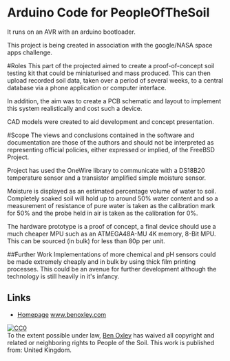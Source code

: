 # Arduino Code for PeopleOfTheSoil

It runs on an AVR with an arduino bootloader.

This project is being created in association with the google/NASA space apps challenge. 

#Roles
This part of the projected aimed to create a proof-of-concept soil testing kit that
could be miniaturised and mass produced. This can then upload recorded soil data, 
taken over a period of several weeks, to a central database via a phone application
or computer interface.

In addition, the aim was to create a PCB schematic and layout to implement this system
realistically and cost such a device.

CAD models were created to aid development and concept presentation.

#Scope
The views and conclusions contained in the software and documentation are those
of the authors and should not be interpreted as representing official policies, 
either expressed or implied, of the FreeBSD Project.

Project has used the OneWire library to communicate with a DS18B20 temperature 
sensor and a transistor amplified simple moisture sensor.

Moisture is displayed as an estimated percentage volume of water to soil. 
Completely soaked soil will hold up to around 50% water content and so a measurement 
of resistance of pure water is taken as the calibration mark for 50% and the probe 
held in air is taken as the calibration for 0%.

The hardware prototype is a proof of concept, a final device should use a much cheaper
MPU such as an ATMEGA48A-MU 4K memory, 8-Bit MPU. This can be sourced (in bulk) for 
less than 80p per unit.

##Further Work
Implementations of more chemical and pH sensors could be made extremely cheaply and in
bulk by using thick film printing processes. This could be an avenue for further 
development although the technology is still heavily in it's infancy.

## Links
* [Homepage](http://www.benoxley.com/) www.benoxley.com

<p xmlns:dct="http://purl.org/dc/terms/" xmlns:vcard="http://www.w3.org/2001/vcard-rdf/3.0#">
  <a rel="license"
     href="http://creativecommons.org/publicdomain/zero/1.0/">
    <img src="http://i.creativecommons.org/p/zero/1.0/88x31.png" style="border-style: none;" alt="CC0" />
  </a>
  <br />
  To the extent possible under law,
  <a rel="dct:publisher"
     href="www.benoxley.co.uk">
    <span property="dct:title">Ben Oxley</span></a>
  has waived all copyright and related or neighboring rights to
  <span property="dct:title">People of the Soil</span>.
This work is published from:
<span property="vcard:Country" datatype="dct:ISO3166"
      content="GB" about="www.benoxley.co.uk">
  United Kingdom</span>.
</p>